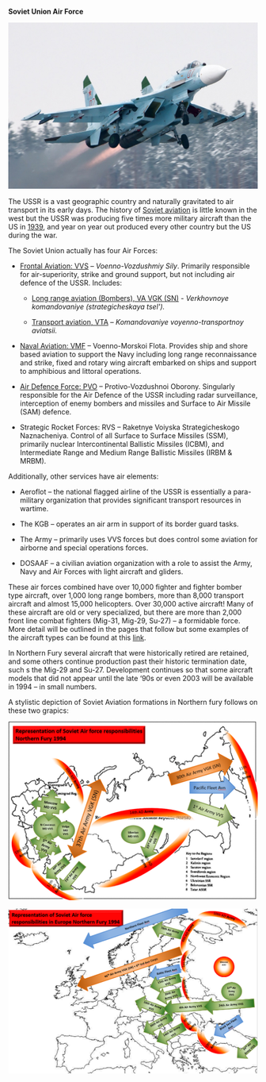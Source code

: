 **Soviet Union Air Force**

![](/assets/images/warsaw/su/air/image1.jpeg)

The USSR is a vast geographic country and naturally gravitated to air
transport in its early days. The history of [Soviet
aviation](https://www.centennialofflight.net/essay/Commercial_Aviation/soviet_air/Tran17.htm)
is little known in the west but the USSR was producing five times more
military aircraft than the US in
[1939](https://en.wikipedia.org/wiki/World_War_II_aircraft_production),
and year on year out produced every other country but the US during the
war.

The Soviet Union actually has four Air Forces:

  - [Frontal Aviation: VVS](http://northernfury.us/warsaw/su/air/vvs/) –
    *Voenno-Vozdushmiy Sily*. Primarily responsible for air-superiority,
    strike and ground support, but not including air defence of the
    USSR. Includes:
    
      - [Long range aviation (Bombers), VA VGK
        (SN)](http://northernfury.us/warsaw/su/air/vgk/) - *Verkhovnoye
        komandovaniye (strategicheskaya tsel').*
    
      - [Transport aviation,
        VTA](http://northernfury.us/warsaw/su/air/vta/) – *Komandovaniye
        voyenno-transportnoy aviatsii.*

  - [Naval Aviation: VMF](http://northernfury.us/warsaw/su/air/naval/) –
    Voenno-Morskoi Flota. Provides ship and shore based aviation to
    support the Navy including long range reconnaissance and strike,
    fixed and rotary wing aircraft embarked on ships and support to
    amphibious and littoral operations.

  - [Air Defence Force: PVO](http://northernfury.us/warsaw/su/air/pvo/)
    – Protivo-Vozdushnoi Oborony. Singularly responsible for the Air
    Defence of the USSR including radar surveillance, interception of
    enemy bombers and missiles and Surface to Air Missile (SAM) defence.

  - Strategic Rocket Forces: RVS – Raketnye Voiyska Strategicheskogo
    Naznacheniya. Control of all Surface to Surface Missiles (SSM),
    primarily nuclear Intercontinental Ballistic Missiles (ICBM), and
    Intermediate Range and Medium Range Ballistic Missiles (IRBM &
    MRBM).

Additionally, other services have air elements:

  - Aeroflot – the national flagged airline of the USSR is essentially a
    para-military organization that provides significant transport
    resources in wartime.

  - The KGB – operates an air arm in support of its border guard tasks.

  - The Army – primarily uses VVS forces but does control some aviation
    for airborne and special operations forces.

  - DOSAAF – a civilian aviation organization with a role to assist the
    Army, Navy and Air Forces with light aircraft and gliders.

These air forces combined have over 10,000 fighter and fighter bomber
type aircraft, over 1,000 long range bombers, more than 8,000 transport
aircraft and almost 15,000 helicopters. Over 30,000 active aircraft\!
Many of these aircraft are old or very specialized, but there are more
than 2,000 front line combat fighters (Mig-31, Mig-29, Su-27) – a
formidable force. More detail will be outlined in the pages that follow
but some examples of the aircraft types can be found at this
[link](https://www.militaryfactory.com/aircraft/cold-war-soviet-aircraft.asp).

In Northern Fury several aircraft that were historically retired are
retained, and some others continue production past their historic
termination date, such s the Mig-29 and Su-27. Development continues so
that some aircraft models that did not appear until the late ‘90s or
even 2003 will be available in 1994 – in small numbers.

A stylistic depiction of Soviet Aviation formations in Northern fury
follows on these two grapics:

![](/assets/images/warsaw/su/air/image2.png)

![](/assets/images/warsaw/su/air/image3.png)
